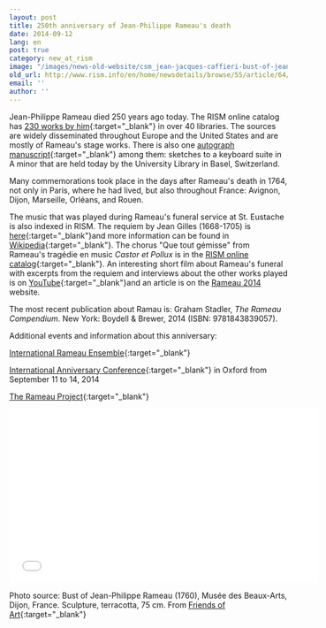 ```yaml
---
layout: post
title: 250th anniversary of Jean-Philippe Rameau's death
date: 2014-09-12
lang: en
post: true
category: new_at_rism
image: "/images/news-old-website/csm_jean-jacques-caffieri-bust-of-jean-philippe-rameau_da7acb38b5.jpg"
old_url: http://www.rism.info/en/home/newsdetails/browse/55/article/64/250th-anniversary-of-jean-philippe-rameaus-death.html
email: ''
author: ''
---
```


Jean-Philippe Rameau died 250 years ago today. The RISM online catalog has [230 works by him](https://opac.rism.info/search?View=rism&author=Jean+Philippe+Rameau){:target="_blank"} in over 40 libraries. The sources are widely disseminated throughout Europe and the United States and are mostly of Rameau's stage works. There is also one [autograph manuscript](https://opac.rism.info/search?id=402005262&db=251&View=rism){:target="_blank"} among them: sketches to a keyboard suite in A minor that are held today by the University Library in Basel, Switzerland.

Many commemorations took place in the days after Rameau's death in 1764, not only in Paris, where he had lived, but also throughout France: Avignon, Dijon, Marseille, Orléans, and Rouen.

The music that was played during Rameau's funeral service at St. Eustache is also indexed in RISM. The requiem by Jean Gilles (1668-1705) is [here](https://opac.rism.info/search?id=452020015&db=251&View=rism){:target="_blank"}and more information can be found in [Wikipedia](http://de.wikipedia.org/wiki/Requiem_%28Gilles%29){:target="_blank"}. The chorus "Que tout gémisse" from Rameau's tragédie en music _Castor et Pollux_ is in the [RISM online catalog](https://opac.rism.info/search?id=452000625&db=251&View=rism){:target="_blank"}. An interesting short film about Rameau's funeral with excerpts from the requiem and interviews about the other works played is on [YouTube](https://www.youtube.com/watch?v=1zzbaABSpGQ){:target="_blank"}and an article is on the [Rameau 2014](http://rameau2014.fr/A-la-une "external-link-new-window") website.

The most recent publication about Ramau is: Graham Stadler, _The Rameau Compendium_. New York: Boydell & Brewer, 2014 (ISBN: 9781843839057).

Additional events and information about this anniversary:

[International Rameau Ensemble](http://rameau250.wordpress.com/){:target="_blank"}

[International Anniversary Conference](http://www.torch.ox.ac.uk/rameau-conference){:target="_blank"} in Oxford from September 11 to 14, 2014

[The Rameau Project](http://www.music.ox.ac.uk/research/projects/oae-rameau/){:target="_blank"}


<iframe width="560" height="315" src="//www.youtube.com/embed/1zzbaABSpGQ" frameborder="0" allowfullscreen></iframe>


Photo source: Bust of Jean-Philippe Rameau (1760), Musée des Beaux-Arts, Dijon, France. Sculpture, terracotta, 75 cm. From [Friends of Art](http://www.friendsofart.net/en/art/jean-jacques-caffieri/bust-of-jean-philippe-rameau){:target="_blank"}
